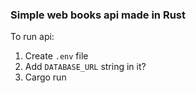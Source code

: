 ### Simple web books api made in Rust

To run api:

1. Create `.env` file
1. Add `DATABASE_URL` string in it?
1. Cargo run
